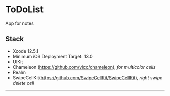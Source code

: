 # ToDoList

App for notes

## Stack
* Xcode 12.5.1
* Minimum iOS Deployment Target: 13.0
* UIKit
* Chameleon (https://github.com/vicc/chameleon), *for multicolor cells*
* Realm
* SwipeCellKit(https://github.com/SwipeCellKit/SwipeCellKit), *right swipe delete cell*
***


